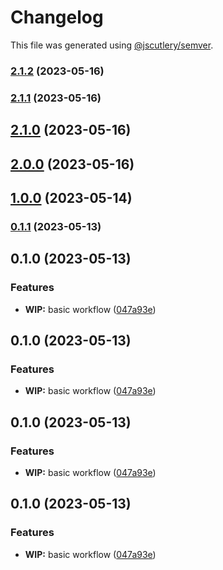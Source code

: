 # Changelog

This file was generated using [@jscutlery/semver](https://github.com/jscutlery/semver).

### [2.1.2](https://github.com/clayton-duarte/amalg/compare/yahoo-events-2.1.1...yahoo-events-2.1.2) (2023-05-16)

### [2.1.1](https://github.com/clayton-duarte/amalg/compare/yahoo-events-2.1.0...yahoo-events-2.1.1) (2023-05-16)

## [2.1.0](https://github.com/clayton-duarte/amalg/compare/yahoo-events-2.0.0...yahoo-events-2.1.0) (2023-05-16)

## [2.0.0](https://github.com/clayton-duarte/amalg/compare/yahoo-events-1.0.0...yahoo-events-2.0.0) (2023-05-16)

## [1.0.0](https://github.com/clayton-duarte/cpd/compare/yahoo-events-0.1.1...yahoo-events-1.0.0) (2023-05-14)

### [0.1.1](https://github.com/clayton-duarte/cpd/compare/yahoo-events-0.1.0...yahoo-events-0.1.1) (2023-05-13)

## 0.1.0 (2023-05-13)

### Features

- **WIP:** basic workflow ([047a93e](https://github.com/clayton-duarte/cpd/commit/047a93e4f6bf818b3ee087333d2264e81df82fe6))

## 0.1.0 (2023-05-13)

### Features

- **WIP:** basic workflow ([047a93e](https://github.com/clayton-duarte/cpd/commit/047a93e4f6bf818b3ee087333d2264e81df82fe6))

## 0.1.0 (2023-05-13)

### Features

- **WIP:** basic workflow ([047a93e](https://github.com/clayton-duarte/cpd/commit/047a93e4f6bf818b3ee087333d2264e81df82fe6))

## 0.1.0 (2023-05-13)

### Features

- **WIP:** basic workflow ([047a93e](https://github.com/clayton-duarte/cpd/commit/047a93e4f6bf818b3ee087333d2264e81df82fe6))
